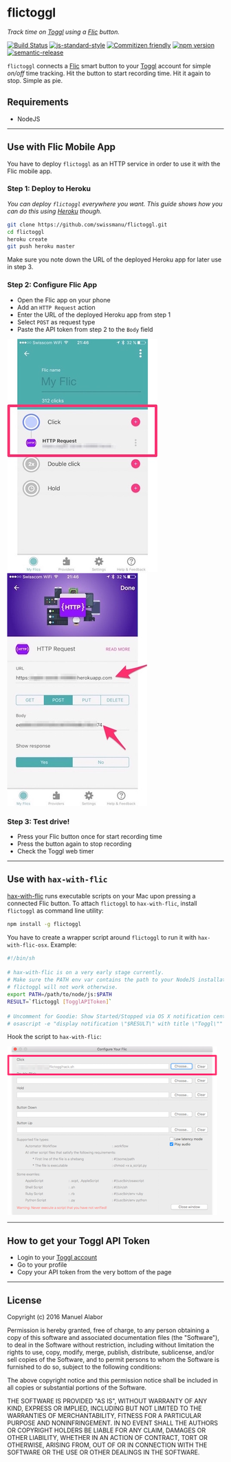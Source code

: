 # flictoggl
*Track time on [Toggl](https://www.toggl.com) using a [Flic](https://flic.io/) button.*

[![Build Status](https://travis-ci.org/swissmanu/flictoggl.svg)](https://travis-ci.org/swissmanu/flictoggl) [![js-standard-style](https://img.shields.io/badge/code%20style-standard-brightgreen.svg)](http://standardjs.com/) [![Commitizen friendly](https://img.shields.io/badge/commitizen-friendly-brightgreen.svg)](http://commitizen.github.io/cz-cli/) [![npm version](https://badge.fury.io/js/flictoggl.svg)](http://badge.fury.io/js/flictoggl) [![semantic-release](https://img.shields.io/badge/%20%20%F0%9F%93%A6%F0%9F%9A%80-semantic--release-e10079.svg)](https://github.com/semantic-release/semantic-release)


`flictoggl` connects a [Flic](https://flic.io/) smart button to your [Toggl](https://www.toggl.com) account for simple *on/off* time tracking. Hit the button to start recording time. Hit it again to stop. Simple as pie.

## Requirements
* NodeJS

---

## Use with Flic Mobile App
You have to deploy `flictoggl` as an HTTP service in order to use it with the Flic mobile app.

### Step 1: Deploy to Heroku
*You can deploy `flictoggl` everywhere you want. This guide shows how you can do this using [Heroku](https://heroku.com) though.*

```bash
git clone https://github.com/swissmanu/flictoggl.git
cd flictoggl
heroku create
git push heroku master
```

Make sure you note down the URL of the deployed Heroku app for later use in step 3.

### Step 2: Configure Flic App
* Open the Flic app on your phone
* Add an `HTTP Request` action
* Enter the URL of the deployed Heroku app from step 1
* Select `POST` as request type
* Paste the API token from step 2 to the `Body` field

![Button](screenshots/config-1.jpg)
![Action](screenshots/config-2.jpg)

### Step 3: Test drive!
* Press your Flic button once for start recording time
* Press the button again to stop recording
* Check the Toggl web timer

---

## Use with `hax-with-flic`
[hax-with-flic](https://github.com/50ButtonsEach/hax-with-flic-osx) runs executable scripts on your Mac upon pressing a connected Flic button.
To attach `flictoggl` to `hax-with-flic`, install `flictoggl` as command line utility:

```bash
npm install -g flictoggl
```

You have to create a wrapper script around `flictoggl` to run it with `hax-with-flic-osx`. Example:

```bash
#!/bin/sh

# hax-with-flic is on a very early stage currently.
# Make sure the PATH env var contains the path to your NodeJS installation.
# flictoggl will not work otherwise.
export PATH=/path/to/node/js:$PATH
RESULT=`flictoggl [TogglAPIToken]`

# Uncomment for Goodie: Show Started/Stopped via OS X notification center:
# osascript -e "display notification \"$RESULT\" with title \"Toggl\""
```

Hook the script to `hax-with-flic`:

![hax-with-flic](screenshots/config-3.png)

---

## How to get your Toggl API Token
* Login to your [Toggl account](https://www.toggl.com/app/profile)
* Go to your profile
* Copy your API token from the very bottom of the page


---

## License

Copyright (c) 2016 Manuel Alabor

Permission is hereby granted, free of charge, to any person obtaining a copy of this software and associated documentation files (the "Software"), to deal in the Software without restriction, including without limitation the rights to use, copy, modify, merge, publish, distribute, sublicense, and/or sell copies of the Software, and to permit persons to whom the Software is furnished to do so, subject to the following conditions:

The above copyright notice and this permission notice shall be included in all copies or substantial portions of the Software.

THE SOFTWARE IS PROVIDED "AS IS", WITHOUT WARRANTY OF ANY KIND, EXPRESS OR IMPLIED, INCLUDING BUT NOT LIMITED TO THE WARRANTIES OF MERCHANTABILITY, FITNESS FOR A PARTICULAR PURPOSE AND NONINFRINGEMENT. IN NO EVENT SHALL THE AUTHORS OR COPYRIGHT HOLDERS BE LIABLE FOR ANY CLAIM, DAMAGES OR OTHER LIABILITY, WHETHER IN AN ACTION OF CONTRACT, TORT OR OTHERWISE, ARISING FROM, OUT OF OR IN CONNECTION WITH THE SOFTWARE OR THE USE OR OTHER DEALINGS IN THE SOFTWARE.
